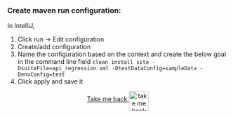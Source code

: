 ### Create maven run configuration:

In IntelliJ,

1. Click run -> Edit configuration
2. Create/add configuration
3. Name the configuration based on the context and create the below goal in the command line field
   ```clean install site -DsuiteFile=api_regression.xml -DtestDataConfig=sampleData -DenvConfig=test```
4. Click apply and save it

<p align="center">
    <a align="middle" href="https://github.com/ParthibanRajasekaran/restassured-gherkin-testng-allure/blob/main/README.md">Take me back
      <img align="middle" alt="take me back to read me" width="45px" src="https://cdn.arrowpng.com/images/red-go-back-arrow.png" />
    </a>
</p>